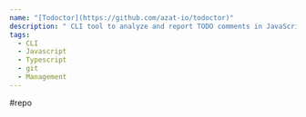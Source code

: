 ```yaml
---
name: "[Todoctor](https://github.com/azat-io/todoctor)"
description: " CLI tool to analyze and report TODO comments in JavaScript and TypeScript Git repositories"
tags:
  - CLI
  - Javascript
  - Typescript
  - git
  - Management
---
```

#repo